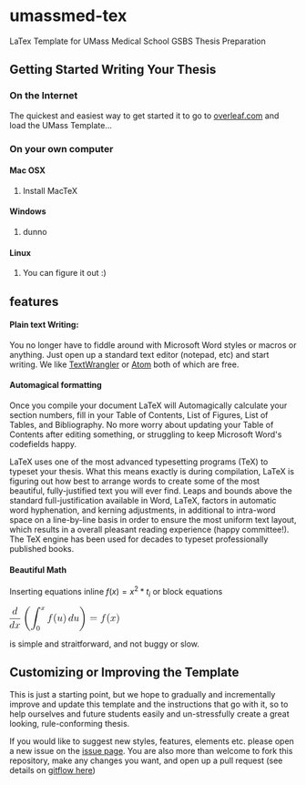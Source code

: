 # umassmed-tex

LaTex Template for UMass Medical School GSBS Thesis Preparation

## Getting Started Writing Your Thesis

### On the Internet

The quickest and easiest way to get started it to go to [overleaf.com](http://overlead.com) and load the UMass Template...

### On your own computer

#### Mac OSX

1. Install MacTeX


#### Windows

1. dunno

#### Linux

1. You can figure it out :)

## features

#### Plain text Writing:

You no longer have to fiddle around with Microsoft Word styles or macros or anything. Just open up a standard text editor (notepad, etc) and start writing. We like [TextWrangler]() or [Atom]() both of which are free.

#### Automagical formatting

Once you compile your document LaTeX will Automagically calculate your section numbers, fill in your Table of Contents, List of Figures, List of Tables, and Bibliography. No more worry about updating your Table of Contents after editing something, or struggling to keep Microsoft Word's codefields happy.

LaTeX uses one of the most advanced typesetting programs (TeX) to typeset your thesis. What this means exactly is during compilation, LaTeX is figuring out how best to arrange words to create some of the most beautiful, fully-justified text you will ever find. Leaps and bounds above the standard full-justification available in Word, LaTeX, factors in automatic word hyphenation, and kerning adjustments, in additional to intra-word space on a line-by-line basis in order to ensure the most uniform text layout, which results in a overall pleasant reading experience (happy committee!). The TeX engine has been used for decades to typeset professionally published books.

#### Beautiful Math

Inserting equations inline $f(x) = x^2*t_i$ or block equations

<svg height='32.4227pt' version='1.1' viewBox='0 0 145.586 32.4227' width='145.586pt' xmlns='http://www.w3.org/2000/svg' xmlns:xlink='http://www.w3.org/1999/xlink'>
<defs>
<path d='M6.036 -8.028C6.048 -8.076 6.072 -8.148 6.072 -8.208C6.072 -8.328 5.952 -8.328 5.928 -8.328C5.916 -8.328 5.328 -8.28 5.268 -8.268C5.064 -8.256 4.884 -8.232 4.668 -8.22C4.368 -8.196 4.284 -8.184 4.284 -7.968C4.284 -7.848 4.38 -7.848 4.548 -7.848C5.136 -7.848 5.148 -7.74 5.148 -7.62C5.148 -7.548 5.124 -7.452 5.112 -7.416L4.38 -4.5C4.248 -4.812 3.924 -5.292 3.3 -5.292C1.944 -5.292 0.48 -3.54 0.48 -1.764C0.48 -0.576 1.176 0.12 1.992 0.12C2.652 0.12 3.216 -0.396 3.552 -0.792C3.672 -0.084 4.236 0.12 4.596 0.12S5.244 -0.096 5.46 -0.528C5.652 -0.936 5.82 -1.668 5.82 -1.716C5.82 -1.776 5.772 -1.824 5.7 -1.824C5.592 -1.824 5.58 -1.764 5.532 -1.584C5.352 -0.876 5.124 -0.12 4.632 -0.12C4.284 -0.12 4.26 -0.432 4.26 -0.672C4.26 -0.72 4.26 -0.972 4.344 -1.308L6.036 -8.028ZM3.612 -1.428C3.552 -1.224 3.552 -1.2 3.384 -0.972C3.12 -0.636 2.592 -0.12 2.028 -0.12C1.536 -0.12 1.26 -0.564 1.26 -1.272C1.26 -1.932 1.632 -3.276 1.86 -3.78C2.268 -4.62 2.832 -5.052 3.3 -5.052C4.092 -5.052 4.248 -4.068 4.248 -3.972C4.248 -3.96 4.212 -3.804 4.2 -3.78L3.612 -1.428Z' id='g0-100'/>
<path d='M5.352 -4.824C5.592 -4.824 5.688 -4.824 5.688 -5.052C5.688 -5.172 5.592 -5.172 5.376 -5.172H4.404C4.632 -6.408 4.8 -7.26 4.896 -7.644C4.968 -7.932 5.22 -8.208 5.532 -8.208C5.784 -8.208 6.036 -8.1 6.156 -7.992C5.688 -7.944 5.544 -7.596 5.544 -7.392C5.544 -7.152 5.724 -7.008 5.952 -7.008C6.192 -7.008 6.552 -7.212 6.552 -7.668C6.552 -8.172 6.048 -8.448 5.52 -8.448C5.004 -8.448 4.5 -8.064 4.26 -7.596C4.044 -7.176 3.924 -6.744 3.648 -5.172H2.844C2.616 -5.172 2.496 -5.172 2.496 -4.956C2.496 -4.824 2.568 -4.824 2.808 -4.824H3.576C3.36 -3.708 2.868 -0.996 2.592 0.288C2.388 1.332 2.208 2.208 1.608 2.208C1.572 2.208 1.224 2.208 1.008 1.98C1.62 1.932 1.62 1.404 1.62 1.392C1.62 1.152 1.44 1.008 1.212 1.008C0.972 1.008 0.612 1.212 0.612 1.668C0.612 2.184 1.14 2.448 1.608 2.448C2.832 2.448 3.336 0.252 3.468 -0.348C3.684 -1.272 4.272 -4.464 4.332 -4.824H5.352Z' id='g0-102'/>
<path d='M4.092 -0.696C4.248 -0.024 4.824 0.12 5.112 0.12C5.496 0.12 5.784 -0.132 5.976 -0.54C6.18 -0.972 6.336 -1.68 6.336 -1.716C6.336 -1.776 6.288 -1.824 6.216 -1.824C6.108 -1.824 6.096 -1.764 6.048 -1.584C5.832 -0.756 5.616 -0.12 5.136 -0.12C4.776 -0.12 4.776 -0.516 4.776 -0.672C4.776 -0.948 4.812 -1.068 4.932 -1.572C5.016 -1.896 5.1 -2.22 5.172 -2.556L5.664 -4.512C5.748 -4.812 5.748 -4.836 5.748 -4.872C5.748 -5.052 5.604 -5.172 5.424 -5.172C5.076 -5.172 4.992 -4.872 4.92 -4.572C4.8 -4.104 4.152 -1.524 4.068 -1.104C4.056 -1.104 3.588 -0.12 2.712 -0.12C2.088 -0.12 1.968 -0.66 1.968 -1.104C1.968 -1.788 2.304 -2.748 2.616 -3.552C2.76 -3.936 2.82 -4.092 2.82 -4.332C2.82 -4.848 2.448 -5.292 1.872 -5.292C0.768 -5.292 0.324 -3.552 0.324 -3.456C0.324 -3.408 0.372 -3.348 0.456 -3.348C0.564 -3.348 0.576 -3.396 0.624 -3.564C0.912 -4.596 1.38 -5.052 1.836 -5.052C1.956 -5.052 2.148 -5.04 2.148 -4.656C2.148 -4.344 2.016 -3.996 1.836 -3.54C1.308 -2.112 1.248 -1.656 1.248 -1.296C1.248 -0.072 2.172 0.12 2.664 0.12C3.432 0.12 3.852 -0.408 4.092 -0.696Z' id='g0-117'/>
<path d='M5.688 -4.896C5.304 -4.824 5.16 -4.536 5.16 -4.308C5.16 -4.02 5.388 -3.924 5.556 -3.924C5.916 -3.924 6.168 -4.236 6.168 -4.56C6.168 -5.064 5.592 -5.292 5.088 -5.292C4.356 -5.292 3.948 -4.572 3.84 -4.344C3.564 -5.244 2.82 -5.292 2.604 -5.292C1.38 -5.292 0.732 -3.72 0.732 -3.456C0.732 -3.408 0.78 -3.348 0.864 -3.348C0.96 -3.348 0.984 -3.42 1.008 -3.468C1.416 -4.8 2.22 -5.052 2.568 -5.052C3.108 -5.052 3.216 -4.548 3.216 -4.26C3.216 -3.996 3.144 -3.72 3 -3.144L2.592 -1.5C2.412 -0.78 2.064 -0.12 1.428 -0.12C1.368 -0.12 1.068 -0.12 0.816 -0.276C1.248 -0.36 1.344 -0.72 1.344 -0.864C1.344 -1.104 1.164 -1.248 0.936 -1.248C0.648 -1.248 0.336 -0.996 0.336 -0.612C0.336 -0.108 0.9 0.12 1.416 0.12C1.992 0.12 2.4 -0.336 2.652 -0.828C2.844 -0.12 3.444 0.12 3.888 0.12C5.112 0.12 5.76 -1.452 5.76 -1.716C5.76 -1.776 5.712 -1.824 5.64 -1.824C5.532 -1.824 5.52 -1.764 5.484 -1.668C5.16 -0.612 4.464 -0.12 3.924 -0.12C3.504 -0.12 3.276 -0.432 3.276 -0.924C3.276 -1.188 3.324 -1.38 3.516 -2.172L3.936 -3.804C4.116 -4.524 4.524 -5.052 5.076 -5.052C5.1 -5.052 5.436 -5.052 5.688 -4.896Z' id='g0-120'/>
<path d='M8.4 28.188C8.4 28.14 8.376 28.116 8.352 28.08C7.908 27.636 7.104 26.832 6.3 25.536C4.368 22.44 3.492 18.54 3.492 13.92C3.492 10.692 3.924 6.528 5.904 2.952C6.852 1.248 7.836 0.264 8.364 -0.264C8.4 -0.3 8.4 -0.324 8.4 -0.36C8.4 -0.48 8.316 -0.48 8.148 -0.48S7.956 -0.48 7.776 -0.3C3.756 3.36 2.496 8.856 2.496 13.908C2.496 18.624 3.576 23.376 6.624 26.964C6.864 27.24 7.32 27.732 7.812 28.164C7.956 28.308 7.98 28.308 8.148 28.308S8.4 28.308 8.4 28.188Z' id='g1-18'/>
<path d='M6.324 13.92C6.324 9.204 5.244 4.452 2.196 0.864C1.956 0.588 1.5 0.096 1.008 -0.336C0.864 -0.48 0.84 -0.48 0.672 -0.48C0.528 -0.48 0.42 -0.48 0.42 -0.36C0.42 -0.312 0.468 -0.264 0.492 -0.24C0.912 0.192 1.716 0.996 2.52 2.292C4.452 5.388 5.328 9.288 5.328 13.908C5.328 17.136 4.896 21.3 2.916 24.876C1.968 26.58 0.972 27.576 0.468 28.08C0.444 28.116 0.42 28.152 0.42 28.188C0.42 28.308 0.528 28.308 0.672 28.308C0.84 28.308 0.864 28.308 1.044 28.128C5.064 24.468 6.324 18.972 6.324 13.92Z' id='g1-19'/>
<path d='M1.248 26.124C1.632 26.1 1.836 25.836 1.836 25.536C1.836 25.14 1.536 24.948 1.26 24.948C0.972 24.948 0.672 25.128 0.672 25.548C0.672 26.16 1.272 26.664 2.004 26.664C3.828 26.664 4.512 23.856 5.364 20.376C6.288 16.584 7.068 12.756 7.716 8.904C8.16 6.348 8.604 3.948 9.012 2.4C9.156 1.812 9.564 0.264 10.032 0.264C10.404 0.264 10.704 0.492 10.752 0.54C10.356 0.564 10.152 0.828 10.152 1.128C10.152 1.524 10.452 1.716 10.728 1.716C11.016 1.716 11.316 1.536 11.316 1.116C11.316 0.468 10.668 0 10.008 0C9.096 0 8.424 1.308 7.764 3.756C7.728 3.888 6.096 9.912 4.776 17.76C4.464 19.596 4.116 21.6 3.72 23.268C3.504 24.144 2.952 26.4 1.98 26.4C1.548 26.4 1.26 26.124 1.248 26.124Z' id='g1-90'/>
<path d='M4.008 -3.192C3.656 -3.104 3.64 -2.792 3.64 -2.76C3.64 -2.584 3.776 -2.464 3.952 -2.464S4.4 -2.6 4.4 -2.944C4.4 -3.4 3.896 -3.528 3.6 -3.528C3.224 -3.528 2.92 -3.264 2.736 -2.952C2.56 -3.376 2.144 -3.528 1.816 -3.528C0.944 -3.528 0.456 -2.528 0.456 -2.304C0.456 -2.232 0.512 -2.2 0.576 -2.2C0.672 -2.2 0.688 -2.24 0.712 -2.336C0.896 -2.92 1.376 -3.304 1.792 -3.304C2.104 -3.304 2.256 -3.08 2.256 -2.792C2.256 -2.632 2.16 -2.264 2.096 -2.008C2.04 -1.776 1.864 -1.064 1.824 -0.912C1.712 -0.48 1.424 -0.144 1.064 -0.144C1.032 -0.144 0.824 -0.144 0.656 -0.256C1.024 -0.344 1.024 -0.68 1.024 -0.688C1.024 -0.872 0.88 -0.984 0.704 -0.984C0.488 -0.984 0.256 -0.8 0.256 -0.496C0.256 -0.128 0.648 0.08 1.056 0.08C1.48 0.08 1.776 -0.24 1.92 -0.496C2.096 -0.104 2.464 0.08 2.848 0.08C3.72 0.08 4.2 -0.92 4.2 -1.144C4.2 -1.224 4.136 -1.248 4.08 -1.248C3.984 -1.248 3.968 -1.192 3.944 -1.112C3.784 -0.576 3.328 -0.144 2.864 -0.144C2.6 -0.144 2.408 -0.32 2.408 -0.656C2.408 -0.816 2.456 -1 2.568 -1.448C2.624 -1.688 2.8 -2.392 2.84 -2.544C2.952 -2.96 3.232 -3.304 3.592 -3.304C3.632 -3.304 3.84 -3.304 4.008 -3.192Z' id='g2-120'/>
<path d='M3.912 -2.552C3.912 -3.408 3.824 -3.928 3.56 -4.44C3.208 -5.144 2.56 -5.32 2.12 -5.32C1.112 -5.32 0.744 -4.568 0.632 -4.344C0.344 -3.76 0.328 -2.968 0.328 -2.552C0.328 -2.024 0.352 -1.216 0.736 -0.576C1.104 0.016 1.696 0.168 2.12 0.168C2.504 0.168 3.192 0.048 3.592 -0.744C3.888 -1.32 3.912 -2.032 3.912 -2.552ZM2.12 -0.056C1.848 -0.056 1.296 -0.184 1.128 -1.024C1.04 -1.48 1.04 -2.232 1.04 -2.648C1.04 -3.2 1.04 -3.76 1.128 -4.2C1.296 -5.016 1.92 -5.096 2.12 -5.096C2.392 -5.096 2.944 -4.96 3.104 -4.232C3.2 -3.792 3.2 -3.192 3.2 -2.648C3.2 -2.176 3.2 -1.456 3.104 -1.008C2.936 -0.168 2.384 -0.056 2.12 -0.056Z' id='g3-48'/>
<path d='M3.9 2.916C3.9 2.88 3.9 2.856 3.696 2.652C2.496 1.44 1.824 -0.54 1.824 -2.988C1.824 -5.316 2.388 -7.32 3.78 -8.736C3.9 -8.844 3.9 -8.868 3.9 -8.904C3.9 -8.976 3.84 -9 3.792 -9C3.636 -9 2.652 -8.136 2.064 -6.96C1.452 -5.748 1.176 -4.464 1.176 -2.988C1.176 -1.92 1.344 -0.492 1.968 0.792C2.676 2.232 3.66 3.012 3.792 3.012C3.84 3.012 3.9 2.988 3.9 2.916Z' id='g4-40'/>
<path d='M3.384 -2.988C3.384 -3.9 3.264 -5.388 2.592 -6.78C1.884 -8.22 0.9 -9 0.768 -9C0.72 -9 0.66 -8.976 0.66 -8.904C0.66 -8.868 0.66 -8.844 0.864 -8.64C2.064 -7.428 2.736 -5.448 2.736 -3C2.736 -0.672 2.172 1.332 0.78 2.748C0.66 2.856 0.66 2.88 0.66 2.916C0.66 2.988 0.72 3.012 0.768 3.012C0.924 3.012 1.908 2.148 2.496 0.972C3.108 -0.252 3.384 -1.548 3.384 -2.988Z' id='g4-41'/>
<path d='M8.1 -3.888C8.268 -3.888 8.484 -3.888 8.484 -4.104C8.484 -4.332 8.28 -4.332 8.1 -4.332H1.032C0.864 -4.332 0.648 -4.332 0.648 -4.116C0.648 -3.888 0.852 -3.888 1.032 -3.888H8.1ZM8.1 -1.656C8.268 -1.656 8.484 -1.656 8.484 -1.872C8.484 -2.1 8.28 -2.1 8.1 -2.1H1.032C0.864 -2.1 0.648 -2.1 0.648 -1.884C0.648 -1.656 0.852 -1.656 1.032 -1.656H8.1Z' id='g4-61'/>
</defs>
<g id='page1' transform='matrix(1.12578 0 0 1.12578 -65.342 -61.02)'>
<use x='61.1633' xlink:href='#g0-100' y='63.282'/>
<rect height='0.47998' width='12.7825' x='57.8248' y='68.1601'/>
<use x='57.8248' xlink:href='#g0-100' y='79.6315'/>
<use x='63.9303' xlink:href='#g0-120' y='79.6315'/>
<use x='73.8073' xlink:href='#g1-18' y='54.48'/>
<use x='82.6407' xlink:href='#g1-90' y='55.0667'/>
<use x='94.6407' xlink:href='#g2-120' y='58.2333'/>
<use x='89.3074' xlink:href='#g3-48' y='82.2336'/>
<use x='101.925' xlink:href='#g0-102' y='71.4001'/>
<use x='108.998' xlink:href='#g4-40' y='71.4001'/>
<use x='113.568' xlink:href='#g0-117' y='71.4001'/>
<use x='120.255' xlink:href='#g4-41' y='71.4001'/>
<use x='126.825' xlink:href='#g0-100' y='71.4001'/>
<use x='132.93' xlink:href='#g0-117' y='71.4001'/>
<use x='139.617' xlink:href='#g1-19' y='54.48'/>
<use x='151.784' xlink:href='#g4-61' y='71.4001'/>
<use x='164.256' xlink:href='#g0-102' y='71.4001'/>
<use x='171.329' xlink:href='#g4-40' y='71.4001'/>
<use x='175.898' xlink:href='#g0-120' y='71.4001'/>
<use x='182.575' xlink:href='#g4-41' y='71.4001'/>
</g>
</svg>


is simple and straitforward, and not buggy or slow.

## Customizing or Improving the Template

This is just a starting point, but we hope to gradually and incrementally improve and update this template and the instructions that go with it, so to help ourselves and future students easily and un-stressfully create a great looking, rule-conforming thesis.

If you would like to suggest new styles, features, elements etc. please open a new issue on the [issue page](). You are also more than welcome to fork this repository, make any changes you want, and open up a pull request (see details on [gitflow here]())
